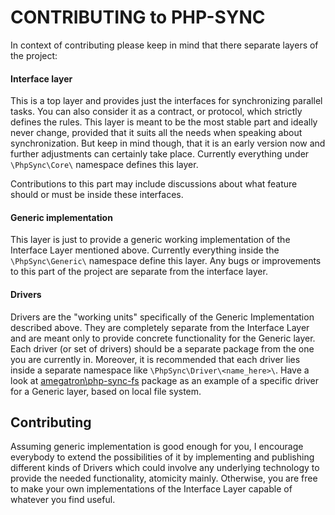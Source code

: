 # CONTRIBUTING to PHP-SYNC

In context of contributing please keep in mind that there separate layers of the project:

#### Interface layer

This is a top layer and provides just the interfaces for synchronizing parallel tasks. You can also
consider it as a contract, or protocol, which strictly defines the rules. This layer is meant to be
the most stable part and ideally never change, provided that it suits all the needs when speaking about
synchronization. But keep in mind though, that it is an early version now and further adjustments can
certainly take place. Currently everything under `\PhpSync\Core\` namespace defines this layer.

Contributions to this part may include discussions about what feature should or must be inside these
interfaces.

#### Generic implementation

This layer is just to provide a generic working implementation of the Interface Layer
mentioned above. Currently everything inside the `\PhpSync\Generic\` namespace define this layer.
Any bugs or improvements to this part of the project are separate from the interface layer.

#### Drivers

Drivers are the "working units" specifically of the Generic Implementation described above.
They are completely separate from the Interface Layer and are meant only to provide concrete 
functionality for the Generic layer. Each driver (or set of drivers) should be a
separate package from the one you are currently in. Moreover, it is recommended that each driver lies
inside a separate namespace like `\PhpSync\Driver\<name_here>\`. Have a look at [amegatron\php-sync-fs](https://github.com/Amegatron/php-sync-fs)
package as an example of a specific driver for a Generic layer, based on local file system.

## Contributing

Assuming generic implementation is good enough for you, I encourage everybody to extend the possibilities
of it by implementing and publishing different kinds of Drivers which could involve any underlying
technology to provide the needed functionality, atomicity mainly. Otherwise, you are free to make
your own implementations of the Interface Layer capable of whatever you find useful.